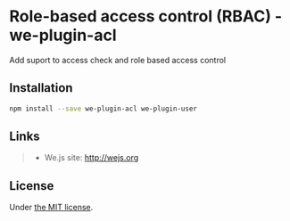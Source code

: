 # Role-based access control (RBAC) - we-plugin-acl

Add suport to access check and role based access control

## Installation

```sh
npm install --save we-plugin-acl we-plugin-user
```

## Links

> * We.js site: http://wejs.org

## License

Under [the MIT license](https://github.com/wejs/we/blob/master/LICENSE.md).